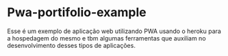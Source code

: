 # Pwa-portifolio-example
Esse é um exemplo de aplicação web utilizando PWA usando o heroku para a hospedagem do mesmo e tbm algumas ferramentas que auxiliam no desenvolvimento desses tipos de aplicações.
